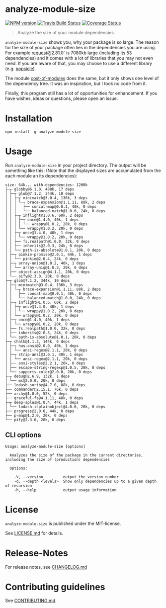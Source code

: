 # analyze-module-size 

[![NPM version](https://img.shields.io/npm/v/analyze-module-size.svg)](https://npmjs.com/package/analyze-module-size)
[![Travis Build Status](https://travis-ci.org/nknapp/analyze-module-size.svg?branch=master)](https://travis-ci.org/nknapp/analyze-module-size)
[![Coverage Status](https://img.shields.io/coveralls/nknapp/analyze-module-size.svg)](https://coveralls.io/r/nknapp/analyze-module-size)

> Analyze the size of your module dependencies

`analyze-module-size` shows you, why your package is so large. The reason for the size
of your package often lies in the dependencies you are using. For example [request](https://npmjs.com/package/request)@2.81.0` 
is 7080kb large (including its 53 dependencies) and it comes with a lot of libraries that you may not even need. If you are aware of that, you may choose to use a different library
(e.g. [popsicle](https://npmjs.com/package/popsicle)).

The module [cost-of-modules](https://npmjs.com/package/cost-of-modules) does the same, but it only shows one level of the 
dependency tree. It was an inspiration, but I took no code from it.

Finally, this program still has a lot of opportunities for enhancement. If you have
wishes, ideas or questions, please open an issue.

# Installation

```
npm install -g analyze-module-size
```

# Usage

Run `analyze-module-size` in your project directory. The output will be something like this:
(Note that the displayed sizes are accumulated from the each module an its dependencies):

```
size: 64k... with-dependencies: 1200k
├─┬ globby@6.1.0, 488k, 17 deps
│ ├─┬ glob@7.1.2, 344k, 10 deps
│ │ ├─┬ minimatch@3.0.4, 136k, 3 deps
│ │ │ └─┬ brace-expansion@1.1.11, 88k, 2 deps
│ │ │   ├── concat-map@0.0.1, 40k, 0 deps
│ │ │   └── balanced-match@1.0.0, 24k, 0 deps
│ │ ├─┬ inflight@1.0.6, 60k, 2 deps
│ │ │ ├─┬ once@1.4.0, 40k, 1 deps
│ │ │ │ └── wrappy@1.0.2, 20k, 0 deps
│ │ │ └── wrappy@1.0.2, 20k, 0 deps
│ │ ├─┬ once@1.4.0, 40k, 1 deps
│ │ │ └── wrappy@1.0.2, 20k, 0 deps
│ │ ├── fs.realpath@1.0.0, 32k, 0 deps
│ │ ├── inherits@2.0.3, 24k, 0 deps
│ │ └── path-is-absolute@1.0.1, 20k, 0 deps
│ ├─┬ pinkie-promise@2.0.1, 44k, 1 deps
│ │ └── pinkie@2.0.4, 24k, 0 deps
│ ├─┬ array-union@1.0.2, 40k, 1 deps
│ │ └── array-uniq@1.0.3, 20k, 0 deps
│ ├── object-assign@4.1.1, 20k, 0 deps
│ └── pify@2.3.0, 20k, 0 deps
├─┬ glob@7.1.2, 344k, 10 deps
│ ├─┬ minimatch@3.0.4, 136k, 3 deps
│ │ └─┬ brace-expansion@1.1.11, 88k, 2 deps
│ │   ├── concat-map@0.0.1, 40k, 0 deps
│ │   └── balanced-match@1.0.0, 24k, 0 deps
│ ├─┬ inflight@1.0.6, 60k, 2 deps
│ │ ├─┬ once@1.4.0, 40k, 1 deps
│ │ │ └── wrappy@1.0.2, 20k, 0 deps
│ │ └── wrappy@1.0.2, 20k, 0 deps
│ ├─┬ once@1.4.0, 40k, 1 deps
│ │ └── wrappy@1.0.2, 20k, 0 deps
│ ├── fs.realpath@1.0.0, 32k, 0 deps
│ ├── inherits@2.0.3, 24k, 0 deps
│ └── path-is-absolute@1.0.1, 20k, 0 deps
├─┬ chalk@1.1.3, 144k, 6 deps
│ ├─┬ has-ansi@2.0.0, 40k, 1 deps
│ │ └── ansi-regex@2.1.1, 20k, 0 deps
│ ├─┬ strip-ansi@3.0.1, 40k, 1 deps
│ │ └── ansi-regex@2.1.1, 20k, 0 deps
│ ├── ansi-styles@2.2.1, 20k, 0 deps
│ ├── escape-string-regexp@1.0.5, 20k, 0 deps
│ └── supports-color@2.0.0, 20k, 0 deps
├─┬ debug@2.6.9, 132k, 1 deps
│ └── ms@2.0.0, 20k, 0 deps
├── lodash.sortby@4.7.0, 88k, 0 deps
├── commander@2.15.1, 76k, 0 deps
├── archy@1.0.0, 52k, 0 deps
├── graceful-fs@4.1.11, 48k, 0 deps
├─┬ deep-aplus@1.0.4, 44k, 1 deps
│ └── lodash.isplainobject@4.0.6, 20k, 0 deps
├── progress@2.0.0, 44k, 0 deps
├── p-map@1.2.0, 20k, 0 deps
└── pify@2.3.0, 20k, 0 deps
```

## CLI options

```
Usage: analyze-module-size [options]

  Analyzes the size of the package in the current directories, including the size of (production) dependencies

  Options:

    -V, --version         output the version number
    -d, --depth <levels>  Show only dependencies up to a given depth of recursion
    -h, --help            output usage information
```



# License

`analyze-module-size` is published under the MIT-license.

See [LICENSE.md](LICENSE.md) for details.


# Release-Notes
 
For release notes, see [CHANGELOG.md](CHANGELOG.md)
 
# Contributing guidelines

See [CONTRIBUTING.md](CONTRIBUTING.md).